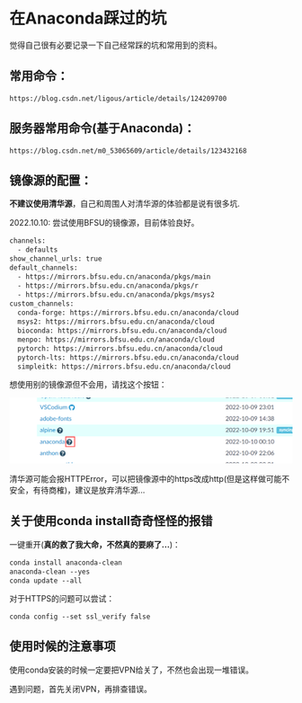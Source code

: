 # 在Anaconda踩过的坑
  觉得自己很有必要记录一下自己经常踩的坑和常用到的资料。
## 常用命令：
    https://blog.csdn.net/ligous/article/details/124209700
## 服务器常用命令(基于Anaconda)：
    https://blog.csdn.net/m0_53065609/article/details/123432168
## 镜像源的配置：
  **不建议使用清华源**，自己和周围人对清华源的体验都是说有很多坑.
  
  2022.10.10: 尝试使用BFSU的镜像源，目前体验良好。
  
    channels:
      - defaults
    show_channel_urls: true
    default_channels:
      - https://mirrors.bfsu.edu.cn/anaconda/pkgs/main
      - https://mirrors.bfsu.edu.cn/anaconda/pkgs/r
      - https://mirrors.bfsu.edu.cn/anaconda/pkgs/msys2
    custom_channels:
      conda-forge: https://mirrors.bfsu.edu.cn/anaconda/cloud
      msys2: https://mirrors.bfsu.edu.cn/anaconda/cloud
      bioconda: https://mirrors.bfsu.edu.cn/anaconda/cloud
      menpo: https://mirrors.bfsu.edu.cn/anaconda/cloud
      pytorch: https://mirrors.bfsu.edu.cn/anaconda/cloud
      pytorch-lts: https://mirrors.bfsu.edu.cn/anaconda/cloud
      simpleitk: https://mirrors.bfsu.edu.cn/anaconda/cloud
  想使用别的镜像源但不会用，请找这个按钮：
  
  ![image](https://github.com/llstela/Anaconda_Exp/blob/main/images/Mirror.png)
  
  清华源可能会报HTTPError，可以把镜像源中的https改成http(但是这样做可能不安全，有待商榷)，建议是放弃清华源...
  
## 关于使用conda install奇奇怪怪的报错
  一键重开(**真的救了我大命，不然真的要麻了...**)：
  
    conda install anaconda-clean
    anaconda-clean --yes
    conda update --all
    
   对于HTTPS的问题可以尝试：
   
    conda config --set ssl_verify false
## 使用时候的注意事项
  使用conda安装的时候一定要把VPN给关了，不然也会出现一堆错误。
  
  遇到问题，首先关闭VPN，再排查错误。
